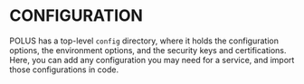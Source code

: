 # CONFIGURATION

POLUS has a top-level `config` directory, where it holds the configuration options, the environment options, and the security keys and certifications. Here, you can add any configuration you may need for a service, and import those configurations in code.

